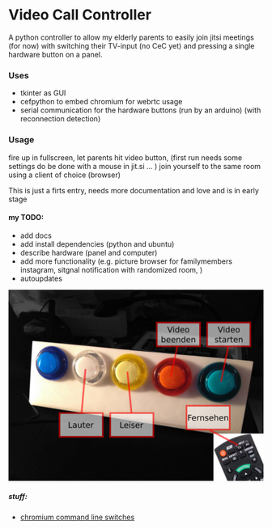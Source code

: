 # Video Call Controller
A python controller to allow my elderly parents to easily join jitsi meetings (for now) with switching their TV-input (no CeC yet) and pressing a single hardware button on a panel.


### Uses
* tkinter as GUI
* cefpython to embed chromium for webrtc usage
* serial communication for the hardware buttons (run by an arduino) (with reconnection detection)

### Usage
fire up in fullscreen, let parents hit video button,
(first run needs some settings do be done with a mouse in jit.si ... )
join yourself to the same room using a client of choice (browser)

This is just a firts entry, needs more documentation and love and is in early stage

#### my TODO:
* add docs
* add install dependencies (python and ubuntu)
* describe hardware (panel and computer)
* add more functionality (e.g. picture browser for familymembers instagram, sitgnal notification with randomized room, )
* autoupdates

![interface](media/main.png)



##### stuff:
* [chromium command line switches](https://peter.sh/experiments/chromium-command-line-switches/)
